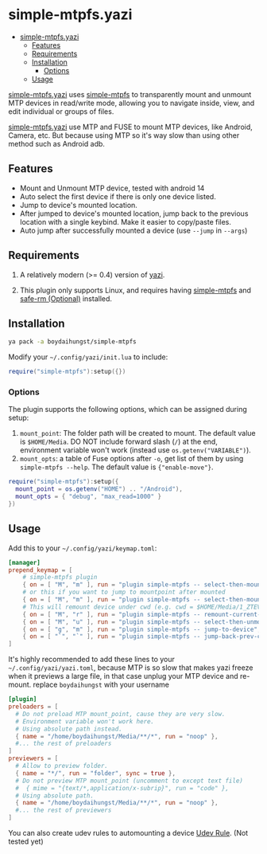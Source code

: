 # simple-mtpfs.yazi

<!--toc:start-->

- [simple-mtpfs.yazi](#simple-mtpfsyazi)
  - [Features](#features)
  - [Requirements](#requirements)
  - [Installation](#installation)
    - [Options](#options)
  - [Usage](#usage)
  <!--toc:end-->

[simple-mtpfs.yazi](https://github.com/boydaihungst/simple-mtpfs.yazi)
uses [simple-mtpfs](https://github.com/phatina/simple-mtpfs/wiki) to
transparently mount and unmount MTP devices in read/write mode, allowing you to
navigate inside, view, and edit individual or groups of files.

[simple-mtpfs.yazi](https://github.com/boydaihungst/simple-mtpfs.yazi) use MTP
and FUSE
to mount MTP devices, like Android, Camera, etc. But because using MTP so it's
way slow
than using other method such as Android adb.

## Features

- Mount and Unmount MTP device, tested with android 14
- Auto select the first device if there is only one device listed.
- Jump to device's mounted location.
- After jumped to device's mounted location, jump back to the previous location
  with a single keybind.
  Make it easier to copy/paste files.
- Auto jump after successfully mounted a device (use `--jump` in `--args`)

## Requirements

1. A relatively modern (>= 0.4) version of
   [yazi](https://github.com/sxyazi/yazi).

2. This plugin only supports Linux, and requires having
   [simple-mtpfs](https://github.com/phatina/simple-mtpfs/wiki) and [safe-rm (Optional)](https://launchpad.net/safe-rm)
   installed.

## Installation

```sh
ya pack -a boydaihungst/simple-mtpfs
```

Modify your `~/.config/yazi/init.lua` to include:

```lua
require("simple-mtpfs"):setup({})
```

### Options

The plugin supports the following options, which can be assigned during setup:

1. `mount_point`: The folder path will be created to mount. The default value is
   `$HOME/Media`. DO NOT include forward slash (`/`) at the end,
   environment variable won't work (instead use `os.getenv("VARIABLE")`).
2. `mount_opts`: a table of Fuse options after `-o`, get list of them by using
   `simple-mtpfs --help`. The default value is `{"enable-move"}`.

```lua
require("simple-mtpfs"):setup({
  mount_point = os.getenv("HOME") .. "/Android"),
  mount_opts = { "debug", "max_read=1000" }
})
```

## Usage

Add this to your `~/.config/yazi/keymap.toml`:

```toml
[manager]
prepend_keymap = [
    # simple-mtpfs plugin
    { on = [ "M", "m" ], run = "plugin simple-mtpfs -- select-then-mount", desc = "Select device then mount" },
    # or this if you want to jump to mountpoint after mounted
    { on = [ "M", "m" ], run = "plugin simple-mtpfs -- select-then-mount --jump", desc = "Select device to mount and jump to its mount point" },
    # This will remount device under cwd (e.g. cwd = $HOME/Media/1_ZTEV5/Downloads/, device mountpoint = $HOME/Media/1_ZTEV5/)
    { on = [ "M", "r" ], run = "plugin simple-mtpfs -- remount-current-cwd-device", desc = "Remount device under cwd" },
    { on = [ "M", "u" ], run = "plugin simple-mtpfs -- select-then-unmount", desc = "Select device then unmount" },
    { on = [ "g", "m" ], run = "plugin simple-mtpfs -- jump-to-device", desc = "Select device then jump to its mount point" },
    { on = [ "`", "`" ], run = "plugin simple-mtpfs -- jump-back-prev-cwd", desc = "Jump back to the position before jumped to device" },
]
```

It's highly recommended to add these lines to your `~/.config/yazi/yazi.toml`,
because MTP is so slow that makes yazi freeze when it previews a large file,
in that case unplug your MTP device and re-mount. replace `boydaihungst` with your username

```toml
[plugin]
preloaders = [
  # Do not preload MTP mount_point, cause they are very slow.
  # Environment variable won't work here.
  # Using absolute path instead.
  { name = "/home/boydaihungst/Media/**/*", run = "noop" },
  #... the rest of preloaders
]
previewers = [
  # Allow to preview folder.
  { name = "*/", run = "folder", sync = true },
  # Do not preview MTP mount_point (uncomment to except text file)
  #  { mime = "{text/*,application/x-subrip}", run = "code" },
  # Using absolute path.
  { name = "/home/boydaihungst/Media/**/*", run = "noop" },
  #... the rest of previewers
]
```

You can also create udev rules to automounting a device [Udev Rule](https://github.com/phatina/simple-mtpfs/wiki#udev-rule). (Not tested yet)
